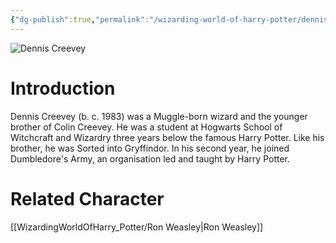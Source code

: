 ```yaml
---
{"dg-publish":true,"permalink":"/wizarding-world-of-harry-potter/dennis-creevey/","dgPassFrontmatter":true,"created":"","updated":""}
---
```


![Dennis Creevey](http://rxbg5ysja.bkt.gdipper.com/Dennis_Creevey.png)
# Introduction
Dennis Creevey (b. c. 1983) was a Muggle-born wizard and the younger brother of Colin Creevey. He was a student at Hogwarts School of Witchcraft and Wizardry three years below the famous Harry Potter. Like his brother, he was Sorted into Gryffindor. In his second year, he joined Dumbledore's Army, an organisation led and taught by Harry Potter.

# Related Character
[[WizardingWorldOfHarry_Potter/Ron Weasley\|Ron Weasley]]

